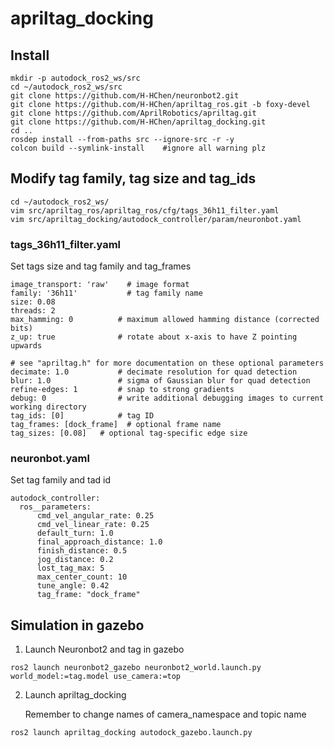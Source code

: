 # apriltag_docking

## Install
```
mkdir -p autodock_ros2_ws/src
cd ~/autodock_ros2_ws/src
git clone https://github.com/H-HChen/neuronbot2.git
git clone https://github.com/H-HChen/apriltag_ros.git -b foxy-devel
git clone https://github.com/AprilRobotics/apriltag.git
git clone https://github.com/H-HChen/apriltag_docking.git 
cd ..
rosdep install --from-paths src --ignore-src -r -y
colcon build --symlink-install    #ignore all warning plz 
``` 

## Modify tag family, tag size and tag_ids
```
cd ~/autodock_ros2_ws/
vim src/apriltag_ros/apriltag_ros/cfg/tags_36h11_filter.yaml
vim src/apriltag_docking/autodock_controller/param/neuronbot.yaml
```
### tags_36h11_filter.yaml
Set tags size and tag family and tag_frames
```
image_transport: 'raw'    # image format
family: '36h11'           # tag family name
size: 0.08
threads: 2
max_hamming: 0          # maximum allowed hamming distance (corrected bits)
z_up: true              # rotate about x-axis to have Z pointing upwards

# see "apriltag.h" for more documentation on these optional parameters
decimate: 1.0           # decimate resolution for quad detection
blur: 1.0               # sigma of Gaussian blur for quad detection
refine-edges: 1         # snap to strong gradients
debug: 0                # write additional debugging images to current working directory
tag_ids: [0]            # tag ID
tag_frames: [dock_frame]  # optional frame name
tag_sizes: [0.08]   # optional tag-specific edge size
```
### neuronbot.yaml

Set tag family and tad id
```
autodock_controller:
  ros__parameters:
      cmd_vel_angular_rate: 0.25
      cmd_vel_linear_rate: 0.25
      default_turn: 1.0
      final_approach_distance: 1.0
      finish_distance: 0.5
      jog_distance: 0.2
      lost_tag_max: 5
      max_center_count: 10
      tune_angle: 0.42
      tag_frame: "dock_frame"
```
## Simulation in gazebo
1. Launch Neuronbot2 and tag in gazebo
```
ros2 launch neuronbot2_gazebo neuronbot2_world.launch.py world_model:=tag.model use_camera:=top
```
2. Launch apriltag_docking 

    Remember to change names of camera_namespace and topic name
```
ros2 launch apriltag_docking autodock_gazebo.launch.py
```
